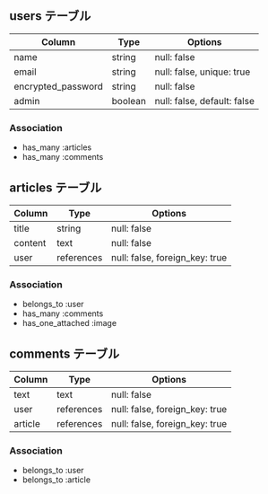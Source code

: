 ## users テーブル

| Column             | Type    | Options                     |
| ------------------ | ------- | --------------------------- |
| name               | string  | null: false                 |
| email              | string  | null: false, unique: true   |
| encrypted_password | string  | null: false                 |
| admin              | boolean | null: false, default: false |

### Association

- has_many :articles
- has_many :comments

## articles テーブル

| Column             | Type       | Options                        |
| ------------------ | ---------- | ------------------------------ |
| title              | string     | null: false                    |
| content            | text       | null: false                    |
| user               | references | null: false, foreign_key: true |

### Association

- belongs_to :user
- has_many :comments
- has_one_attached :image

## comments テーブル

| Column    | Type       | Options                        |
| --------- | ---------- | ------------------------------ |
| text      | text       | null: false                    |
| user      | references | null: false, foreign_key: true |
| article   | references | null: false, foreign_key: true |

### Association

- belongs_to :user
- belongs_to :article